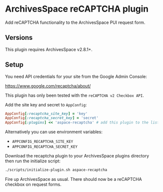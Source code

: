 # ArchivesSpace reCAPTCHA plugin

Add reCAPTCHA functionality to the ArchivesSpace PUI request form.

## Versions

This plugin requires ArchivesSpace v2.8.1+.

## Setup

You need API credentials for your site from the Google Admin Console:

https://www.google.com/recaptcha/about/

This plugin has only been tested with the `reCAPTCHA v2 Checkbox API`.

Add the site key and secret to `AppConfig`:

```ruby
AppConfig[:recaptcha_site_key] = 'key'
AppConfig[:recaptcha_secret_key] = 'secret'
AppConfig[:plugins] << 'aspace-recaptcha' # add this plugin to the list
```

Alternatively you can use environment variables:

- `APPCONFIG_RECAPTCHA_SITE_KEY`
- `APPCONFIG_RECAPTCHA_SECRET_KEY`

Download the recaptcha plugin to your ArchivesSpace plugins directory
then run the initialize script:

```bash
./scripts/initialize-plugin.sh aspace-recaptcha
```

Fire up ArchivesSpace as usual. There should now be a reCAPTCHA checkbox
on request forms.
